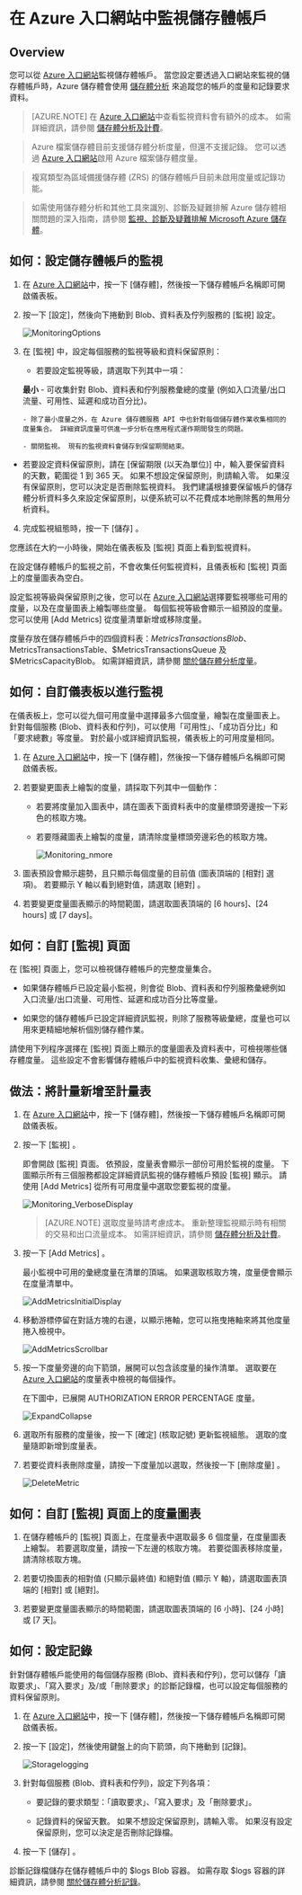 <properties
    pageTitle="如何監視儲存體帳戶 | Microsoft Azure"
    description="了解如何使用 Azure 入口網站來監視 Azure 中的儲存體帳戶。"
    services="storage"
    documentationCenter=""
    authors="robinsh"
    manager="carmonm"
    editor="tysonn"/>

<tags
    ms.service="storage"
    ms.workload="storage"
    ms.tgt_pltfrm="na"
    ms.devlang="na"
    ms.topic="article"
    ms.date="08/03/2016"
    ms.author="robinsh"/>


# <a name="monitor-a-storage-account-in-the-azure-portal"></a>在 Azure 入口網站中監視儲存體帳戶

## <a name="overview"></a>Overview

您可以從 [Azure 入口網站](https://portal.azure.com)監視儲存體帳戶。 當您設定要透過入口網站來監視的儲存體帳戶時，Azure 儲存體會使用 [儲存體分析](http://msdn.microsoft.com/library/azure/hh343270.aspx) 來追蹤您的帳戶的度量和記錄要求資料。

> [AZURE.NOTE] 在 [Azure 入口網站](https://portal.azure.com)中查看監視資料會有額外的成本。 如需詳細資訊，請參閱 <a href="http://msdn.microsoft.com/library/azure/hh360997.aspx">儲存體分析及計費</a>。 <br />

> Azure 檔案儲存體目前支援儲存體分析度量，但還不支援記錄。 您可以透過 [Azure 入口網站](https://portal.azure.com)啟用 Azure 檔案儲存體度量。

> 複寫類型為區域備援儲存體 (ZRS) 的儲存體帳戶目前未啟用度量或記錄功能。 

> 如需使用儲存體分析和其他工具來識別、診斷及疑難排解 Azure 儲存體相關問題的深入指南，請參閱 [監視、診斷及疑難排解 Microsoft Azure 儲存體](storage-monitoring-diagnosing-troubleshooting.md)。


## <a name="how-to:-configure-monitoring-for-a-storage-account"></a>如何：設定儲存體帳戶的監視

1. 在 [Azure 入口網站](https://portal.azure.com)中，按一下 [儲存體]，然後按一下儲存體帳戶名稱即可開啟儀表板。

2. 按一下 [設定]，然後向下捲動到 Blob、資料表及佇列服務的 [監視] 設定。

    ![MonitoringOptions](./media/storage-monitor-storage-account/Storage_MonitoringOptions.png)

3. 在 [監視] 中，設定每個服務的監視等級和資料保留原則：

    -  若要設定監視等級，請選取下列其中一項：

      **最小** - 可收集針對 Blob、資料表和佇列服務彙總的度量 (例如入口流量/出口流量、可用性、延遲和成功百分比)。

       - 除了最小度量之外，在 Azure 儲存體服務 API 中也針對每個儲存體作業收集相同的度量集合。 詳細資訊度量可供進一步分析在應用程式運作期間發生的問題。

       - 關閉監視。 現有的監視資料會儲存到保留期間結束。

- 若要設定資料保留原則，請在 [保留期限 (以天為單位)] 中，輸入要保留資料的天數，範圍從 1 到 365 天。 如果不想設定保留原則，則請輸入零。 如果沒有保留原則，您可以決定是否刪除監視資料。 我們建議根據要保留帳戶的儲存體分析資料多久來設定保留原則，以便系統可以不花費成本地刪除舊的無用分析資料。

4. 完成監視組態時，按一下 [儲存] 。

您應該在大約一小時後，開始在儀表板及 [監視]  頁面上看到監視資料。

在設定儲存體帳戶的監視之前，不會收集任何監視資料，且儀表板和 [監視]  頁面上的度量圖表為空白。

設定監視等級與保留原則之後，您可以在 [Azure 入口網站](https://portal.azure.com)選擇要監視哪些可用的度量，以及在度量圖表上繪製哪些度量。 每個監視等級會顯示一組預設的度量。 您可以使用 [Add Metrics]  從度量清單新增或移除度量。

度量存放在儲存體帳戶中的四個資料表：$MetricsTransactionsBlob、$MetricsTransactionsTable、$MetricsTransactionsQueue 及 $MetricsCapacityBlob。 如需詳細資訊，請參閱 [關於儲存體分析度量](http://msdn.microsoft.com/library/azure/hh343258.aspx)。


## <a name="how-to:-customize-the-dashboard-for-monitoring"></a>如何：自訂儀表板以進行監視

在儀表板上，您可以從九個可用度量中選擇最多六個度量，繪製在度量圖表上。 針對每個服務 (Blob、資料表和佇列)，可以使用「可用性」、「成功百分比」和「要求總數」等度量。 對於最小或詳細資訊監視，儀表板上的可用度量相同。

1. 在 [Azure 入口網站](https://portal.azure.com)中，按一下 [儲存體]，然後按一下儲存體帳戶名稱即可開啟儀表板。

2. 若要變更圖表上繪製的度量，請採取下列其中一個動作：

    - 若要將度量加入圖表中，請在圖表下面資料表中的度量標頭旁邊按一下彩色的核取方塊。

    - 若要隱藏圖表上繪製的度量，請清除度量標頭旁邊彩色的核取方塊。

        ![Monitoring_nmore](./media/storage-monitor-storage-account/storage_Monitoring_nmore.png)

3. 圖表預設會顯示趨勢，且只顯示每個度量的目前值 (圖表頂端的 [相對]  選項)。 若要顯示 Y 軸以看到絕對值，請選取 [絕對] 。

4. 若要變更度量圖表顯示的時間範圍，請選取圖表頂端的 [6 hours]、[24 hours] 或 [7 days]。


## <a name="how-to:-customize-the-monitor-page"></a>如何：自訂 [監視] 頁面

在 [監視]  頁面上，您可以檢視儲存體帳戶的完整度量集合。

- 如果儲存體帳戶已設定最小監視，則會從 Blob、資料表和佇列服務彙總例如入口流量/出口流量、可用性、延遲和成功百分比等度量。

- 如果您的儲存體帳戶已設定詳細資訊監視，則除了服務等級彙總，度量也可以用來更精細地解析個別儲存體作業。

請使用下列程序選擇在 [監視]  頁面上顯示的度量圖表及資料表中，可檢視哪些儲存體度量。 這些設定不會影響儲存體帳戶中的監視資料收集、彙總和儲存。

## <a name="how-to:-add-metrics-to-the-metrics-table"></a>做法：將計量新增至計量表


1. 在 [Azure 入口網站](https://portal.azure.com)中，按一下 [儲存體]，然後按一下儲存體帳戶名稱即可開啟儀表板。

2. 按一下 [監視] 。

    即會開啟 [監視]  頁面。 依預設，度量表會顯示一部份可用於監視的度量。 下圖顯示所有三個服務都設定詳細資訊監視的儲存體帳戶預設 [監視] 顯示。 請使用 [Add Metrics]  從所有可用度量中選取您要監視的度量。

    ![Monitoring_VerboseDisplay](./media/storage-monitor-storage-account/Storage_Monitoring_VerboseDisplay.png)

    > [AZURE.NOTE] 選取度量時請考慮成本。 重新整理監視顯示時有相關的交易和出口流量成本。 如需詳細資訊，請參閱 [儲存體分析及計費](http://msdn.microsoft.com/library/azure/hh360997.aspx)。

3. 按一下 [Add Metrics] 。

    最小監視中可用的彙總度量在清單的頂端。 如果選取核取方塊，度量便會顯示在度量清單中。

    ![AddMetricsInitialDisplay](./media/storage-monitor-storage-account/Storage_AddMetrics_InitialDisplay.png)

4. 移動游標停留在對話方塊的右邊，以顯示捲軸，您可以拖曳捲軸來將其他度量捲入檢視中。

    ![AddMetricsScrollbar](./media/storage-monitor-storage-account/Storage_AddMetrics_Scrollbar.png)


5. 按一下度量旁邊的向下箭頭，展開可以包含該度量的操作清單。 選取要在 [Azure 入口網站](https://portal.azure.com)的度量表中檢視的每個操作。

    在下圖中，已展開 AUTHORIZATION ERROR PERCENTAGE 度量。

    ![ExpandCollapse](./media/storage-monitor-storage-account/Storage_AddMetrics_ExpandCollapse.png)


6. 選取所有服務的度量後，按一下 [確定] (核取記號) 更新監視組態。 選取的度量隨即新增到度量表。

7. 若要從資料表刪除度量，請按一下度量加以選取，然後按一下 [刪除度量] 。

    ![DeleteMetric](./media/storage-monitor-storage-account/Storage_DeleteMetric.png)

## <a name="how-to:-customize-the-metrics-chart-on-the-monitor-page"></a>如何：自訂 [監視] 頁面上的度量圖表

1. 在儲存體帳戶的 [監視]  頁面上，在度量表中選取最多 6 個度量，在度量圖表上繪製。 若要選取度量，請按一下左邊的核取方塊。 若要從圖表移除度量，請清除核取方塊。

2. 若要切換圖表的相對值 (只顯示最終值) 和絕對值 (顯示 Y 軸)，請選取圖表頂端的 [相對] 或 [絕對]。

3.  若要變更度量圖表顯示的時間範圍，請選取圖表頂端的 [6 小時]、[24 小時] 或 [7 天]。



## <a name="how-to:-configure-logging"></a>如何：設定記錄

針對儲存體帳戶能使用的每個儲存服務 (Blob、資料表和佇列)，您可以儲存「讀取要求」、「寫入要求」及/或「刪除要求」的診斷記錄檔，也可以設定每個服務的資料保留原則。

1. 在 [Azure 入口網站](https://portal.azure.com)中，按一下 [儲存體]，然後按一下儲存體帳戶名稱即可開啟儀表板。

2. 按一下 [設定]，然後使用鍵盤上的向下箭頭，向下捲動到 [記錄]。

    ![Storagelogging](./media/storage-monitor-storage-account/Storage_LoggingOptions.png)


3. 針對每個服務 (Blob、資料表和佇列)，設定下列各項：

    - 要記錄的要求類型：「讀取要求」、「寫入要求」及「刪除要求」。

    - 記錄資料的保留天數。 如果不想設定保留原則，請輸入零。 如果沒有設定保留原則，您可以決定是否刪除記錄檔。

4. 按一下 [儲存] 。

診斷記錄檔儲存在儲存體帳戶中的 $logs Blob 容器。 如需存取 $logs 容器的詳細資訊，請參閱 [關於儲存體分析記錄](http://msdn.microsoft.com/library/azure/hh343262.aspx)。



<!--HONumber=Oct16_HO2-->


